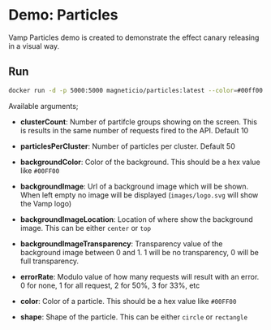 # Demo: Particles

Vamp Particles demo is created to demonstrate the effect canary releasing in a visual way.

## Run

```sh
docker run -d -p 5000:5000 magneticio/particles:latest --color=#00ff00 --errorRate=2
```

Available arguments;

- **clusterCount**: Number of partifcle groups showing on the screen. This is results in the same number of requests fired to the API. Default 10
- **particlesPerCluster**: Number of particles per cluster. Default 50
- **backgroundColor**: Color of the background. This should be a hex value like `#00FF00`
- **backgroundImage**: Url of a background image which will be shown. When left empty no image will be displayed (`images/logo.svg` will show the Vamp logo)
- **backgroundImageLocation**: Location of where show the background image. This can be either `center` or `top`
- **backgroundImageTransparency**: Transparency value of the background image between 0 and 1. 1 will be no transparency, 0 will be full transparency.
- **errorRate**: Modulo value of how many requests will result with an error. 0 for none, 1 for all request, 2 for 50%, 3 for 33%, etc

- **color**: Color of a particle. This should be a hex value like `#00FF00`
- **shape**: Shape of the particle. This can be either `circle` or `rectangle`

